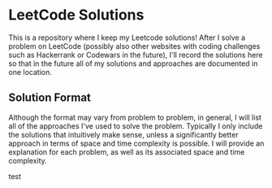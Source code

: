 # LeetCode Solutions
This is a repository where I keep my Leetcode solutions! After I solve a problem on LeetCode (possibly also other websites with coding challenges such as Hackerrank or Codewars in the future), I'll record the solutions here so that in the future all of my solutions and approaches are documented in one location. 


## Solution Format 
Although the format may vary from problem to problem, in general, I will list all of the approaches I've used to solve the problem. Typically I only include the solutions that intuitively make sense, unless a significantly better approach in terms of space and time complexity is possible. I will provide an explanation for each problem, as well as its associated space and time complexity. 

 

 
 
 
 
 
 
 
 
 
 
 
 
 
 
 
 
 
 
 
 
 
 
 
 
 
test
 
 
 
 
 
 
 
 
 
 
 
 
 
 
 
 
 
 
